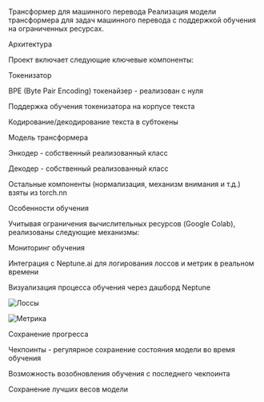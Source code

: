 Трансформер для машинного перевода
Реализация модели трансформера для задач машинного перевода с поддержкой обучения на ограниченных ресурсах.



Архитектура

Проект включает следующие ключевые компоненты:

Токенизатор

BPE (Byte Pair Encoding) токенайзер - реализован с нуля

Поддержка обучения токенизатора на корпусе текста

Кодирование/декодирование текста в субтокены



Модель трансформера

Энкодер - собственный реализованный класс

Декодер - собственный реализованный класс

Остальные компоненты (нормализация, механизм внимания и т.д.) взяты из torch.nn



Особенности обучения

Учитывая ограничения вычислительных ресурсов (Google Colab), реализованы следующие механизмы:



Мониторинг обучения

Интеграция с Neptune.ai для логирования лоссов и метрик в реальном времени

Визуализация процесса обучения через дашборд Neptune

![Лоссы](https://github.com/vAdimusprog/optimus_prime/bot_for_RAG/images/loss.jpg)

![Метрика](https://github.com/vAdimusprog/optimus_prime/bot_for_RAG//images/BLUE.jpg)


Сохранение прогресса

Чекпоинты - регулярное сохранение состояния модели во время обучения

Возможность возобновления обучения с последнего чекпоинта

Сохранение лучших весов модели
